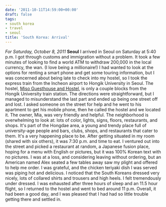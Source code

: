 ```yaml
---
date: '2011-10-11T14:59:00+00:00'
draft: false
tags:
- south korea
- travel
- seoul
title: 'South Korea: Arrival'
---
```


*For Saturday, October 8, 2011* **Seoul** I arrived in Seoul on Saturday at 5:40 p.m. I got through customs and immigration without a problem. It took a few minutes of looking to find a world ATM to withdraw 200,000 in the local currency, the wan. (I love being a millionaire!) I had wanted to look at the options for renting a smart phone and get some touring information, but I was concerned about being late to check into my hostel, so I took the express train from the Incheon airport to Hongik University in Seoul. The hostel, [Miso Guesthouse and Hostel](http://www.hostelworld.com/hosteldetails.php/Miso-Guesthouse-and-Hostel/Seoul/48740?search_keywords=Miso%20Guesthouse%20And%20Hostel,%20Seoul,%20South%20Korea&country;=South%20Korea&city;=Miso%20Guesthouse%20And%20Hostel&propNum;=48740), is only a couple blocks from the Hongik University train station. The directions were straightforward, but I managed to misunderstand the last part and ended up being one street off and lost. I asked someone on the street for help and he went to his apartment to get his mobile phone, then he called the hostel and we located it. The owner, Mia, was very friendly and helpful. The neighborhood is overwhelming to look at: lots of color, lights, signs, floors, restaurants, and shops. It's part of the Hongdae area, a young and trendy place full of university-age people and bars, clubs, shops, and restaurants that cater to them. It's a very happening place to be. After getting situated in my room (shared with six others), it was 7:30 p.m. and time to eat. I ventured out into the street and picked a restaurant at random, a Japanese fusion place, hoping for a menu with English or pictures, but it was 100% Korean text with no pictures. I was at a loss, and considering leaving without ordering, but an American named Alex seated a few tables away saw my plight and offered to help me order. I was grateful, and the chicken teriyaki dish I was served was piping hot and delicious. I noticed that the South Koreans dressed very nicely, lots of collared shirts and trousers and high heels. I felt tremendously under dressed. I was exhausted after three hours of sleep and an 11.5 hour flight, so I returned to the hostel and went to bed around 11 p.m. Overall, it had been a good day, and I was pleased that I had had so little trouble getting there and settled in.
